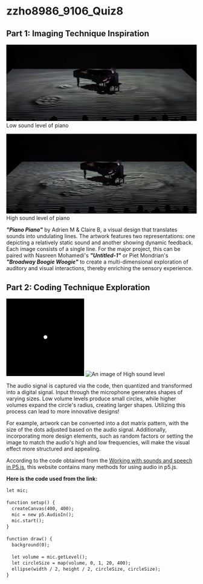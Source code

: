 # **zzho8986_9106_Quiz8**
 
## **Part 1: Imaging Technique Inspiration**

![An image of low piano sound level](/assets/piano1.png)
Low sound level of piano

![An image of high piano sound level](/assets/piano2.png)
High sound level of piano

__*"Piano Piano"*__ by Adrien M & Claire B, a visual design that translates sounds into undulating lines. The artwork features two representations: one depicting a relatively static sound and another showing dynamic feedback. Each image consists of a single line. For the major project, this can be paired with Nasreen Mohamedi's __*"Untitled-1"*__ or Piet Mondrian's __*"Broadway Boogie Woogie"*__ to create a multi-dimensional exploration of auditory and visual interactions, thereby enriching the sensory experience.

## **Part 2: Coding Technique Exploration**

![An image of Low sound level](/assets/sound1.png)
![An image of High sound level](../assets/sound2.png)

The audio signal is captured via the code, then quantized and transformed into a digital signal. Input through the microphone generates shapes of varying sizes. Low volume levels produce small circles, while higher volumes expand the circle's radius, creating larger shapes. Utilizing this process can lead to more innovative designs!

For example, artwork can be converted into a dot matrix pattern, with the size of the dots adjusted based on the audio signal. Additionally, incorporating more design elements, such as random factors or setting the image to match the audio's high and low frequencies, will make the visual effect more structured and appealing.

According to the code obtained from the [Working with sounds and speech in P5.js](https://medium.spatialpixel.com/sounds-bd05429aba38), this website contains many methods for using audio in p5.js.

**Here is the code used from the link:**
```
let mic;

function setup() {
  createCanvas(400, 400);
  mic = new p5.AudioIn();
  mic.start();
}

function draw() {
  background(0);

  let volume = mic.getLevel(); 
  let circleSize = map(volume, 0, 1, 20, 400); 
  ellipse(width / 2, height / 2, circleSize, circleSize);
}
```